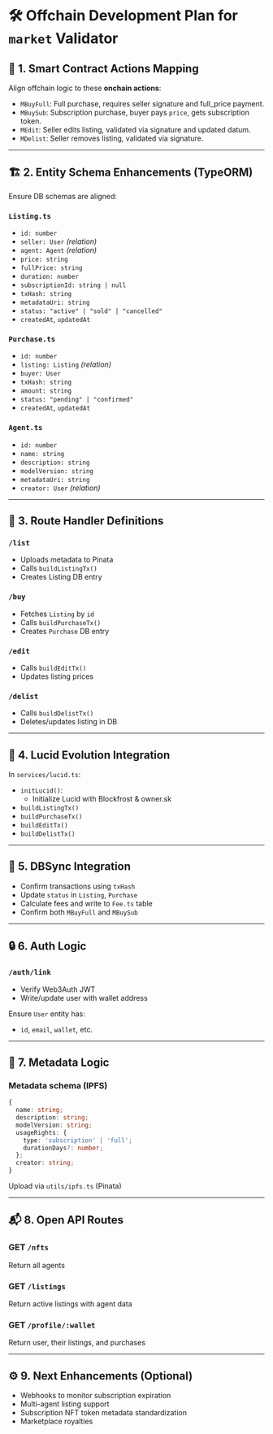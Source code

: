 # 🛠️ Offchain Development Plan for `market` Validator

## 🧩 1. Smart Contract Actions Mapping

Align offchain logic to these **onchain actions**:
- `MBuyFull`: Full purchase, requires seller signature and full_price payment.
- `MBuySub`: Subscription purchase, buyer pays `price`, gets subscription token.
- `MEdit`: Seller edits listing, validated via signature and updated datum.
- `MDelist`: Seller removes listing, validated via signature.

---

## 🏗️ 2. Entity Schema Enhancements (TypeORM)

Ensure DB schemas are aligned:

### `Listing.ts`
- `id: number`
- `seller: User` _(relation)_
- `agent: Agent` _(relation)_
- `price: string`
- `fullPrice: string`
- `duration: number`
- `subscriptionId: string | null`
- `txHash: string`
- `metadataUri: string`
- `status: "active" | "sold" | "cancelled"`
- `createdAt`, `updatedAt`

### `Purchase.ts`
- `id: number`
- `listing: Listing` _(relation)_
- `buyer: User`
- `txHash: string`
- `amount: string`
- `status: "pending" | "confirmed"`
- `createdAt`, `updatedAt`

### `Agent.ts`
- `id: number`
- `name: string`
- `description: string`
- `modelVersion: string`
- `metadataUri: string`
- `creator: User` _(relation)_

---

## 🔁 3. Route Handler Definitions

### `/list`
- Uploads metadata to Pinata
- Calls `buildListingTx()`
- Creates Listing DB entry

### `/buy`
- Fetches `Listing` by `id`
- Calls `buildPurchaseTx()`
- Creates `Purchase` DB entry

### `/edit`
- Calls `buildEditTx()`
- Updates listing prices

### `/delist`
- Calls `buildDelistTx()`
- Deletes/updates listing in DB

---

## 🧠 4. Lucid Evolution Integration

In `services/lucid.ts`:

- `initLucid()`:
  - Initialize Lucid with Blockfrost & owner.sk
- `buildListingTx()`
- `buildPurchaseTx()`
- `buildEditTx()`
- `buildDelistTx()`

---

## 📡 5. DBSync Integration

- Confirm transactions using `txHash`
- Update `status` in `Listing`, `Purchase`
- Calculate fees and write to `Fee.ts` table
- Confirm both `MBuyFull` and `MBuySub`

---

## 🔒 6. Auth Logic

### `/auth/link`
- Verify Web3Auth JWT
- Write/update user with wallet address

Ensure `User` entity has:
- `id`, `email`, `wallet`, etc.

---

## 📄 7. Metadata Logic

### Metadata schema (IPFS)
```ts
{
  name: string;
  description: string;
  modelVersion: string;
  usageRights: {
    type: 'subscription' | 'full';
    durationDays?: number;
  };
  creator: string;
}
```

Upload via `utils/ipfs.ts` (Pinata)

---

## 📬 8. Open API Routes

### GET `/nfts`
Return all agents

### GET `/listings`
Return active listings with agent data

### GET `/profile/:wallet`
Return user, their listings, and purchases

---

## ⚙️ 9. Next Enhancements (Optional)

- Webhooks to monitor subscription expiration
- Multi-agent listing support
- Subscription NFT token metadata standardization
- Marketplace royalties